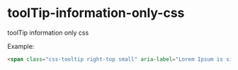 # toolTip-information-only-css
toolTip information only css


Example:
```html
<span class="css-tooltip right-top small" aria-label="Lorem Ipsum is simindustry's standard dummy text ever since the 1500s,">Right Top Small</span>
```
